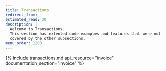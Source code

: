```yaml
---
title: Transactions
redirect_from:
estimated_read: 30
description: |
  Welcome to Transactions.
  This section has extented code examples and features that were not
  covered by the other subsections.
menu_order: 1200
---
```


{% include transactions.md api_resource="invoice" documentation_section="invoice" %}